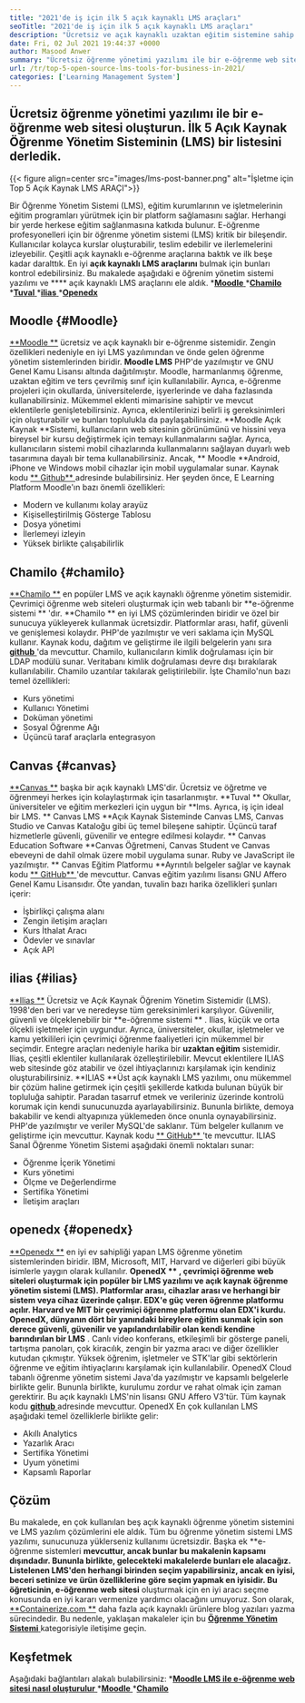 ```yaml
---
title: "2021'de iş için ilk 5 açık kaynaklı LMS araçları" 
seoTitle: "2021'de iş için ilk 5 açık kaynaklı LMS araçları" 
description: "Ücretsiz ve açık kaynaklı uzaktan eğitim sistemine sahip bir e-öğrenme web sitesi oluşturun. Listeye göz atın ve iş için uygun e-öğrenme LM'lerini seçin." 
date: Fri, 02 Jul 2021 19:44:37 +0000
author: Masood Anwer
summary: "Ücretsiz öğrenme yönetimi yazılımı ile bir e-öğrenme web sitesi oluşturun. İlk 5 Açık Kaynak Öğrenme Yönetim Sisteminin (LMS) bir listesini derledik." 
url: /tr/top-5-open-source-lms-tools-for-business-in-2021/
categories: ['Learning Management System']
---
```


## Ücretsiz öğrenme yönetimi yazılımı ile bir e-öğrenme web sitesi oluşturun. İlk 5 Açık Kaynak Öğrenme Yönetim Sisteminin (LMS) bir listesini derledik.

{{< figure align=center src="images/lms-post-banner.png" alt="İşletme için Top 5 Açık Kaynak LMS ARAÇI">}}

Bir Öğrenme Yönetim Sistemi (LMS), eğitim kurumlarının ve işletmelerinin eğitim programları yürütmek için bir platform sağlamasını sağlar. Herhangi bir yerde herkese eğitim sağlanmasına katkıda bulunur. E-öğrenme profesyonelleri için bir öğrenme yönetim sistemi (LMS) kritik bir bileşendir. Kullanıcılar kolayca kurslar oluşturabilir, teslim edebilir ve ilerlemelerini izleyebilir. Çeşitli açık kaynaklı e-öğrenme araçlarına baktık ve ilk beşe kadar daralttık. En iyi **açık kaynaklı LMS araçlarını**  bulmak için bunları kontrol edebilirsiniz.
Bu makalede aşağıdaki e öğrenim yönetim sistemi yazılımı ve **** açık kaynaklı LMS araçlarını ele aldık.
  *[**Moodle** ][1]
  *[**Chamilo** ][2]
  *[**Tuval** ][3]
  *[**ilias** ][4]
  *[**Openedx** ][5]

## Moodle   {#Moodle}
[**Moodle **][6] ücretsiz ve açık kaynaklı bir e-öğrenme sistemidir. Zengin özellikleri nedeniyle en iyi LMS yazılımından ve önde gelen öğrenme yönetim sistemlerinden biridir.  **Moodle LMS**   PHP'de yazılmıştır ve GNU Genel Kamu Lisansı altında dağıtılmıştır. Moodle, harmanlanmış öğrenme, uzaktan eğitim ve ters çevrilmiş sınıf için kullanılabilir. Ayrıca, e-öğrenme projeleri için okullarda, üniversitelerde, işyerlerinde ve daha fazlasında kullanabilirsiniz. Mükemmel eklenti mimarisine sahiptir ve mevcut eklentilerle genişletebilirsiniz. Ayrıca, eklentilerinizi belirli iş gereksinimleri için oluşturabilir ve bunları toplulukla da paylaşabilirsiniz.
**Moodle Açık Kaynak  **Sistemi, kullanıcıların web sitesinin görünümünü ve hissini veya bireysel bir kursu değiştirmek için temayı kullanmalarını sağlar. Ayrıca, kullanıcıların sistemi mobil cihazlarında kullanmalarını sağlayan duyarlı web tasarımına dayalı bir tema kullanabilirsiniz. Ancak, **  Moodle  **Android, iPhone ve Windows mobil cihazlar için mobil uygulamalar sunar. Kaynak kodu [**  Github** ][7] adresinde bulabilirsiniz.
Her şeyden önce, E Learning Platform Moodle'ın bazı önemli özellikleri:
  * Modern ve kullanımı kolay arayüz
  * Kişiselleştirilmiş Gösterge Tablosu
  * Dosya yönetimi
  * İlerlemeyi izleyin
  * Yüksek birlikte çalışabilirlik

## Chamilo   {#chamilo}
[**Chamilo **][8] en popüler LMS ve açık kaynaklı öğrenme yönetim sistemidir. Çevrimiçi öğrenme web siteleri oluşturmak için web tabanlı bir  **e-öğrenme sistemi ** 'dır.  **Chamilo **  en iyi LMS çözümlerinden biridir ve özel bir sunucuya yükleyerek kullanmak ücretsizdir. Platformlar arası, hafif, güvenli ve genişlemesi kolaydır. PHP'de yazılmıştır ve veri saklama için MySQL kullanır. Kaynak kodu, dağıtım ve geliştirme ile ilgili belgelerin yanı sıra [ **github**  ][9] 'da mevcuttur. Chamilo, kullanıcıların kimlik doğrulaması için bir LDAP modülü sunar. Veritabanı kimlik doğrulaması devre dışı bırakılarak kullanılabilir. Chamilo uzantılar takılarak geliştirilebilir.
İşte Chamilo'nun bazı temel özellikleri:
  * Kurs yönetimi
  * Kullanıcı Yönetimi
  * Doküman yönetimi
  * Sosyal Öğrenme Ağı
  * Üçüncü taraf araçlarla entegrasyon

## Canvas   {#canvas}
[**Canvas **][10] başka bir açık kaynaklı LMS'dir. Ücretsiz ve öğretme ve öğrenmeyi herkes için kolaylaştırmak için tasarlanmıştır.  **Tuval **  Okullar, üniversiteler ve eğitim merkezleri için uygun bir  **lms. Ayrıca, iş için ideal bir LMS. **  Canvas LMS  **Açık Kaynak Sisteminde Canvas LMS, Canvas Studio ve Canvas Kataloğu gibi üç temel bileşene sahiptir. Üçüncü taraf hizmetlerle güvenli, güvenilir ve entegre edilmesi kolaydır. **  Canvas Education Software  **Canvas Öğretmeni, Canvas Student ve Canvas ebeveyni de dahil olmak üzere mobil uygulama sunar. Ruby ve JavaScript ile yazılmıştır. **  Canvas Eğitim Platformu  **Ayrıntılı belgeler sağlar ve kaynak kodu [**  GitHub** ][11] 'de mevcuttur. Canvas eğitim yazılımı lisansı GNU Affero Genel Kamu Lisansıdır.
Öte yandan, tuvalin bazı harika özellikleri şunları içerir:
  * İşbirlikçi çalışma alanı
  * Zengin iletişim araçları
  * Kurs İthalat Aracı
  * Ödevler ve sınavlar
  * Açık API

## ilias   {#ilias}
[**Ilias **][12] Ücretsiz ve Açık Kaynak Öğrenim Yönetim Sistemidir (LMS). 1998'den beri var ve neredeyse tüm gereksinimleri karşılıyor. Güvenilir, güvenli ve ölçeklenebilir bir  **e-öğrenme sistemi ** . Ilias, küçük ve orta ölçekli işletmeler için uygundur. Ayrıca, üniversiteler, okullar, işletmeler ve kamu yetkilileri için çevrimiçi öğrenme faaliyetleri için mükemmel bir seçimdir. Entegre araçları nedeniyle harika bir  **uzaktan eğitim**   sistemidir. Ilias, çeşitli eklentiler kullanılarak özelleştirilebilir. Mevcut eklentilere ILIAS web sitesinde göz atabilir ve özel ihtiyaçlarınızı karşılamak için kendiniz oluşturabilirsiniz.
**ILIAS  **Üst açık kaynaklı LMS yazılımı, onu mükemmel bir çözüm haline getirmek için çeşitli şekillerde katkıda bulunan büyük bir topluluğa sahiptir. Paradan tasarruf etmek ve verileriniz üzerinde kontrolü korumak için kendi sunucunuzda ayarlayabilirsiniz. Bununla birlikte, demoya bakabilir ve kendi altyapınıza yüklemeden önce onunla oynayabilirsiniz. PHP'de yazılmıştır ve veriler MySQL'de saklanır. Tüm belgeler kullanım ve geliştirme için mevcuttur. Kaynak kodu [**  GitHub** ][13] 'te mevcuttur.
ILIAS Sanal Öğrenme Yönetim Sistemi aşağıdaki önemli noktaları sunar:
  * Öğrenme İçerik Yönetimi
  * Kurs yönetimi
  * Ölçme ve Değerlendirme
  * Sertifika Yönetimi
  * İletişim araçları

## openedx   {#openedx}
[**Openedx **][14] en iyi ev sahipliği yapan LMS öğrenme yönetim sistemlerinden biridir. IBM, Microsoft, MIT, Harvard ve diğerleri gibi büyük isimlerle yaygın olarak kullanılır.  **OpenedX ** , çevrimiçi öğrenme web siteleri oluşturmak için popüler bir LMS yazılımı ve açık kaynak öğrenme yönetim sistemi (LMS). Platformlar arası, cihazlar arası ve herhangi bir sistem veya cihaz üzerinde çalışır. EDX'e güç veren öğrenme platformu açılır. Harvard ve MIT bir çevrimiçi öğrenme platformu olan EDX'i kurdu. OpenedX, dünyanın dört bir yanındaki bireylere eğitim sunmak için son derece güvenli, güvenilir ve yapılandırılabilir olan kendi kendine barındırılan bir LMS** .
Canlı video konferans, etkileşimli bir gösterge paneli, tartışma panoları, çok kiracılık, zengin bir yazma aracı ve diğer özellikler kutudan çıkmıştır. Yüksek öğrenim, işletmeler ve STK'lar gibi sektörlerin öğrenme ve eğitim ihtiyaçlarını karşılamak için kullanılabilir. OpenedX Cloud tabanlı öğrenme yönetim sistemi Java'da yazılmıştır ve kapsamlı belgelerle birlikte gelir. Bununla birlikte, kurulumu zordur ve rahat olmak için zaman gerektirir. Bu açık kaynaklı LMS'nin lisansı GNU Affero V3'tür. Tüm kaynak kodu [**github** ][15] adresinde mevcuttur.
OpenedX En çok kullanılan LMS aşağıdaki temel özelliklerle birlikte gelir:
  * Akıllı Analytics
  * Yazarlık Aracı
  * Sertifika Yönetimi
  * Uyum yönetimi
  * Kapsamlı Raporlar

## Çözüm
Bu makalede, en çok kullanılan beş açık kaynaklı öğrenme yönetim sistemini ve LMS yazılım çözümlerini ele aldık. Tüm bu öğrenme yönetim sistemi LMS yazılımı, sunucunuza yüklerseniz kullanımı ücretsizdir. Başka ek **e-öğrenme sistemleri  **mevcuttur, ancak bunlar bu makalenin kapsamı dışındadır. Bununla birlikte, gelecekteki makalelerde bunları ele alacağız. Listelenen LMS'den herhangi birinden seçim yapabilirsiniz, ancak en iyisi, beceri setinize ve ürün özelliklerine göre seçim yapmak en iyisidir. Bu öğreticinin, e-öğrenme web sitesi**   oluşturmak için en iyi aracı seçme konusunda en iyi kararı vermenize yardımcı olacağını umuyoruz.
Son olarak, [**Containerize.com **][16] daha fazla açık kaynaklı ürünlere blog yazıları yazma sürecindedir. Bu nedenle, yaklaşan makaleler için bu [ **Öğrenme Yönetim Sistemi**  ][17] kategorisiyle iletişime geçin.

## Keşfetmek
Aşağıdaki bağlantıları alakalı bulabilirsiniz:
  *[**Moodle LMS ile e-öğrenme web sitesi nasıl oluşturulur** ][18]
  *[**Moodle** ][19]
  *[**Chamilo** ][20]

  
[1]: #Moodle
[2]: #Chamilo
[3]: #Canvas
[4]: #ILIAS
[5]: #OpenEdx
[6]: https://moodle.org/
[7]: https://github.com/moodle/moodle
[8]: https://chamilo.org/en/
[9]: https://github.com/chamilo/chamilo-lms
[10]: https://www.instructure.com/canvas
[11]: https://github.com/instructure/canvas-lms
[12]: https://www.ilias.de/en/
[13]: https://github.com/ILIAS-eLearning/ILIAS
[14]: https://open.edx.org/
[15]: https://github.com/edx/edx-platform
[16]: https://containerize.com
[17]: https://blog.containerize.com/category/learning-management-system/
[18]: https://blog.containerize.com/learning-management-system/how-to-create-e-learning-platform-with-moodle-lms/
[19]: https://products.containerize.com/lms/moodle/
[20]: https://products.containerize.com/lms/chamilo/
